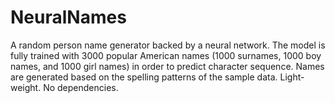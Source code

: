 # NeuralNames
A random person name generator backed by a neural network.  The model is fully trained with 3000 popular American names (1000 surnames, 1000 boy names, and 1000 girl names) in order to predict character sequence. Names are generated based on the spelling patterns of the sample data. Light-weight. No dependencies. 
